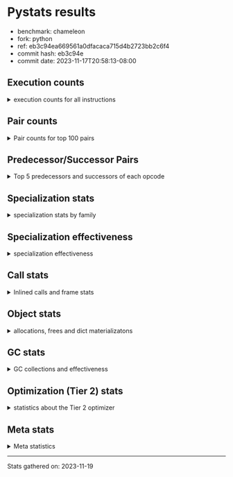 
# Pystats results

- benchmark: chameleon
- fork: python
- ref: eb3c94ea669561a0dfacaca715d4b2723bb2c6f4
- commit hash: eb3c94e
- commit date: 2023-11-17T20:58:13-08:00

## Execution counts

<details>
<summary> execution counts for all instructions </summary>

|Name | Count | Self | Cumulative | Miss ratio | 
|---|---:|---:|---:|---:|
| LOAD_FAST | 334,182,780 | 22.0% | 22.0% |  |
| LOAD_CONST | 162,609,360 | 10.7% | 32.7% |  |
| STORE_FAST | 142,773,260 | 9.4% | 42.1% |  |
| IS_OP | 91,528,960 | 6.0% | 48.1% |  |
| LOAD_GLOBAL_BUILTIN | 87,052,580 | 5.7% | 53.8% |  |
| PUSH_NULL | 81,301,820 | 5.3% | 59.1% |  |
| LOAD_GLOBAL_MODULE | 75,558,320 | 5.0% | 64.1% |  |
| POP_JUMP_IF_FALSE | 72,330,320 | 4.8% | 68.9% |  |
| POP_TOP | 46,093,520 | 3.0% | 71.9% |  |
| CALL_BUILTIN_O | 46,084,220 | 3.0% | 74.9% |  |
| LOAD_FAST_LOAD_FAST | 37,136,640 | 2.4% | 77.4% |  |
| RESUME_CHECK | 35,219,040 | 2.3% | 79.7% |  |
| RETURN_VALUE | 34,574,160 | 2.3% | 82.0% |  |
| POP_JUMP_IF_TRUE | 26,241,280 | 1.7% | 83.7% |  |
| CALL_METHOD_DESCRIPTOR_FAST | 20,884,160 | 1.4% | 85.1% | 100.0% |
| LOAD_ATTR_CLASS | 20,487,660 | 1.3% | 86.4% |  |
| POP_JUMP_IF_NONE | 19,845,120 | 1.3% | 87.7% |  |
| CALL_BOUND_METHOD_EXACT_ARGS | 14,084,340 | 0.9% | 88.6% |  |
| CALL_PY_EXACT_ARGS | 13,442,460 | 0.9% | 89.5% |  |
| COPY_FREE_VARS | 12,801,360 | 0.8% | 90.4% |  |
| POP_JUMP_IF_NOT_NONE | 12,801,280 | 0.8% | 91.2% |  |
| TO_BOOL_BOOL | 12,801,220 | 0.8% | 92.0% |  |
| CALL_TYPE_1 | 12,799,980 | 0.8% | 92.9% |  |
| CALL_STR_1 | 12,799,960 | 0.8% | 93.7% |  |
| CALL | 8,331,720 | 0.5% | 94.3% |  |
| STORE_SUBSCR | 8,327,500 | 0.5% | 94.8% |  |
| JUMP_FORWARD | 7,682,560 | 0.5% | 95.3% |  |
| NOP | 7,043,920 | 0.5% | 95.8% |  |
| DELETE_SUBSCR | 7,041,280 | 0.5% | 96.2% |  |
| COMPARE_OP_INT | 7,040,020 | 0.5% | 96.7% |  |
| BINARY_OP_SUBTRACT_INT | 7,039,960 | 0.5% | 97.2% |  |
| ENTER_EXECUTOR | 7,039,680 | 0.5% | 97.6% |  |
| BINARY_OP | 6,401,960 | 0.4% | 98.1% |  |
| LOAD_DEREF | 6,400,160 | 0.4% | 98.5% |  |
| BINARY_OP_ADD_INT | 6,399,980 | 0.4% | 98.9% |  |
| BINARY_OP_ADD_UNICODE | 6,399,980 | 0.4% | 99.3% |  |
| CALL_BUILTIN_FAST | 1,930,680 | 0.1% | 99.4% |  |
| INTERPRETER_EXIT | 1,287,760 | 0.1% | 99.5% |  |
| STORE_ATTR_SLOT | 1,285,040 | 0.1% | 99.6% |  |
| FOR_ITER_LIST | 1,283,160 | 0.1% | 99.7% |  |
| RETURN_CONST | 645,120 | 0.0% | 99.7% |  |
| BUILD_TUPLE | 643,840 | 0.0% | 99.8% |  |
| EXTENDED_ARG | 642,880 | 0.0% | 99.8% |  |
| CALL_BUILTIN_CLASS | 642,580 | 0.0% | 99.9% |  |
| GET_ITER | 641,360 | 0.0% | 99.9% |  |
| CALL_LEN | 641,260 | 0.0% | 100.0% |  |
| UNPACK_SEQUENCE_TWO_TUPLE | 641,240 | 0.0% | 100.0% |  |
| LOAD_ATTR | 14,160 | 0.0% | 100.0% |  |
| BUILD_MAP | 5,120 | 0.0% | 100.0% |  |
| BINARY_SUBSCR_GETITEM | 5,040 | 0.0% | 100.0% |  |
| MAKE_CELL | 3,840 | 0.0% | 100.0% |  |
| STORE_DEREF | 3,840 | 0.0% | 100.0% |  |
| CALL_FUNCTION_EX | 2,640 | 0.0% | 100.0% |  |
| MAKE_FUNCTION | 2,560 | 0.0% | 100.0% |  |
| DICT_MERGE | 2,560 | 0.0% | 100.0% |  |
| SET_FUNCTION_ATTRIBUTE | 2,560 | 0.0% | 100.0% |  |
| LOAD_ATTR_METHOD_NO_DICT | 2,520 | 0.0% | 100.0% |  |
| LOAD_ATTR_NONDESCRIPTOR_WITH_VALUES | 2,520 | 0.0% | 100.0% |  |
| LOAD_GLOBAL | 1,720 | 0.0% | 100.0% |  |
| JUMP_BACKWARD | 1,700 | 0.0% | 100.0% |  |
| CALL_KW | 1,280 | 0.0% | 100.0% |  |
| CONTAINS_OP | 1,280 | 0.0% | 100.0% |  |
| BINARY_SUBSCR_DICT | 1,260 | 0.0% | 100.0% |  |
| CALL_PY_WITH_DEFAULTS | 1,260 | 0.0% | 100.0% |  |
| LOAD_ATTR_INSTANCE_VALUE | 1,260 | 0.0% | 100.0% |  |
| LOAD_ATTR_METHOD_WITH_VALUES | 1,260 | 0.0% | 100.0% |  |
| LOAD_SUPER_ATTR_ATTR | 1,260 | 0.0% | 100.0% |  |
| STORE_SUBSCR_DICT | 1,260 | 0.0% | 100.0% |  |
| FOR_ITER_RANGE | 440 | 0.0% | 100.0% |  |
| RESUME | 240 | 0.0% | 100.0% |  |
| BINARY_SUBSCR | 200 | 0.0% | 100.0% |  |
| STORE_ATTR | 160 | 0.0% | 100.0% |  |
| TO_BOOL | 120 | 0.0% | 100.0% |  |
| COMPARE_OP | 120 | 0.0% | 100.0% |  |
| FOR_ITER | 120 | 0.0% | 100.0% |  |
| LOAD_ATTR_MODULE | 120 | 0.0% | 100.0% |  |
| UNPACK_SEQUENCE | 80 | 0.0% | 100.0% |  |
| BINARY_OP_SUBTRACT_FLOAT | 60 | 0.0% | 100.0% |  |
| LOAD_SUPER_ATTR | 40 | 0.0% | 100.0% |  |


</details>

## Pair counts

<details>
<summary> Pair counts for top 100 pairs </summary>

|Pair | Count | Self | Cumulative | 
|---|---:|---:|---:|
| STORE_FAST LOAD_FAST | 113,313,020 | 7.5% | 7.5% |
| LOAD_FAST PUSH_NULL | 73,617,820 | 4.8% | 12.3% |
| IS_OP POP_JUMP_IF_FALSE | 59,528,960 | 3.9% | 16.2% |
| POP_JUMP_IF_FALSE LOAD_FAST | 59,528,960 | 3.9% | 20.1% |
| PUSH_NULL LOAD_CONST | 55,061,120 | 3.6% | 23.7% |
| CALL_BUILTIN_O POP_TOP | 46,082,940 | 3.0% | 26.8% |
| LOAD_FAST LOAD_CONST | 41,610,960 | 2.7% | 29.5% |
| LOAD_GLOBAL_BUILTIN IS_OP | 38,399,900 | 2.5% | 32.0% |
| LOAD_FAST LOAD_GLOBAL_BUILTIN | 38,399,800 | 2.5% | 34.6% |
| LOAD_FAST RETURN_VALUE | 33,287,760 | 2.2% | 36.7% |
| LOAD_CONST CALL_BUILTIN_O | 33,282,760 | 2.2% | 38.9% |
| LOAD_CONST LOAD_CONST | 32,001,280 | 2.1% | 41.0% |
| LOAD_GLOBAL_MODULE IS_OP | 27,528,880 | 1.8% | 42.8% |
| LOAD_FAST LOAD_GLOBAL_MODULE | 27,528,800 | 1.8% | 44.7% |
| LOAD_GLOBAL_BUILTIN LOAD_FAST | 27,523,780 | 1.8% | 46.5% |
| POP_TOP LOAD_FAST | 26,246,400 | 1.7% | 48.2% |
| PUSH_NULL LOAD_FAST | 25,600,080 | 1.7% | 49.9% |
| CALL_METHOD_DESCRIPTOR_FAST STORE_FAST | 20,490,180 | 1.3% | 51.2% |
| LOAD_ATTR_CLASS LOAD_FAST_LOAD_FAST | 20,487,660 | 1.3% | 52.6% |
| LOAD_FAST_LOAD_FAST LOAD_GLOBAL_MODULE | 20,487,640 | 1.3% | 53.9% |
| LOAD_GLOBAL_BUILTIN LOAD_ATTR_CLASS | 20,487,640 | 1.3% | 55.3% |
| LOAD_GLOBAL_MODULE CALL_METHOD_DESCRIPTOR_FAST | 20,487,640 | 1.3% | 56.6% |
| RESUME_CHECK LOAD_GLOBAL_BUILTIN | 20,487,640 | 1.3% | 58.0% |
| STORE_FAST LOAD_CONST | 20,485,760 | 1.3% | 59.3% |
| LOAD_GLOBAL_MODULE STORE_FAST | 19,846,860 | 1.3% | 60.6% |
| LOAD_FAST POP_JUMP_IF_NONE | 19,845,120 | 1.3% | 61.9% |
| RETURN_VALUE STORE_FAST | 19,202,520 | 1.3% | 63.2% |
| IS_OP POP_JUMP_IF_TRUE | 19,200,000 | 1.3% | 64.4% |
| POP_JUMP_IF_TRUE LOAD_FAST | 19,198,720 | 1.3% | 65.7% |
| CALL_BOUND_METHOD_EXACT_ARGS RESUME_CHECK | 14,084,340 | 0.9% | 66.6% |
| LOAD_CONST CALL_BOUND_METHOD_EXACT_ARGS | 14,084,200 | 0.9% | 67.6% |
| RESUME_CHECK LOAD_FAST | 13,447,540 | 0.9% | 68.4% |
| LOAD_CONST STORE_FAST | 13,445,760 | 0.9% | 69.3% |
| LOAD_FAST LOAD_FAST | 13,445,760 | 0.9% | 70.2% |
| POP_TOP LOAD_GLOBAL_MODULE | 13,444,240 | 0.9% | 71.1% |
| COPY_FREE_VARS RESUME_CHECK | 12,801,300 | 0.8% | 71.9% |
| LOAD_FAST POP_JUMP_IF_NOT_NONE | 12,801,280 | 0.8% | 72.8% |
| POP_JUMP_IF_NONE LOAD_FAST | 12,801,280 | 0.8% | 73.6% |
| IS_OP STORE_FAST | 12,800,000 | 0.8% | 74.5% |
| LOAD_FAST STORE_FAST | 12,800,000 | 0.8% | 75.3% |
| LOAD_FAST_LOAD_FAST IS_OP | 12,800,000 | 0.8% | 76.1% |
| POP_JUMP_IF_FALSE LOAD_GLOBAL_BUILTIN | 12,800,000 | 0.8% | 77.0% |
| POP_JUMP_IF_NOT_NONE LOAD_FAST_LOAD_FAST | 12,800,000 | 0.8% | 77.8% |
| CALL_TYPE_1 STORE_FAST | 12,799,980 | 0.8% | 78.7% |
| LOAD_FAST CALL_TYPE_1 | 12,799,960 | 0.8% | 79.5% |
| CALL_PY_EXACT_ARGS COPY_FREE_VARS | 12,799,960 | 0.8% | 80.3% |
| TO_BOOL_BOOL POP_JUMP_IF_FALSE | 12,799,960 | 0.8% | 81.2% |
| LOAD_FAST TO_BOOL_BOOL | 12,799,920 | 0.8% | 82.0% |
| LOAD_CONST LOAD_FAST | 7,687,680 | 0.5% | 82.5% |
| LOAD_CONST STORE_SUBSCR | 7,683,240 | 0.5% | 83.0% |
| STORE_SUBSCR LOAD_FAST | 7,683,200 | 0.5% | 83.5% |
| STORE_FAST LOAD_GLOBAL_MODULE | 7,046,480 | 0.5% | 84.0% |
| LOAD_CONST LOAD_GLOBAL_MODULE | 7,044,280 | 0.5% | 84.5% |
| LOAD_FAST CALL | 7,043,000 | 0.5% | 84.9% |
| DELETE_SUBSCR JUMP_FORWARD | 7,041,280 | 0.5% | 85.4% |
| RETURN_VALUE LOAD_CONST | 7,041,280 | 0.5% | 85.9% |
| JUMP_FORWARD LOAD_FAST | 7,041,280 | 0.5% | 86.3% |
| LOAD_CONST DELETE_SUBSCR | 7,041,280 | 0.5% | 86.8% |
| LOAD_CONST COMPARE_OP_INT | 7,039,960 | 0.5% | 87.2% |
| BINARY_OP_SUBTRACT_INT STORE_FAST | 7,039,960 | 0.5% | 87.7% |
| COMPARE_OP_INT POP_JUMP_IF_TRUE | 7,039,960 | 0.5% | 88.2% |
| LOAD_CONST BINARY_OP_SUBTRACT_INT | 7,039,920 | 0.5% | 88.6% |
| LOAD_CONST CALL_PY_EXACT_ARGS | 7,039,920 | 0.5% | 89.1% |
| LOAD_FAST CALL_BUILTIN_O | 6,401,240 | 0.4% | 89.5% |
| NOP LOAD_DEREF | 6,400,080 | 0.4% | 89.9% |
| LOAD_DEREF PUSH_NULL | 6,400,080 | 0.4% | 90.4% |
| LOAD_FAST BINARY_OP | 6,400,040 | 0.4% | 90.8% |
| CALL LOAD_CONST | 6,400,000 | 0.4% | 91.2% |
| LOAD_CONST IS_OP | 6,400,000 | 0.4% | 91.6% |
| LOAD_FAST IS_OP | 6,400,000 | 0.4% | 92.0% |
| POP_JUMP_IF_NONE NOP | 6,400,000 | 0.4% | 92.5% |
| BINARY_OP_ADD_INT STORE_FAST | 6,399,980 | 0.4% | 92.9% |
| BINARY_OP_ADD_UNICODE STORE_FAST | 6,399,980 | 0.4% | 93.3% |
| CALL_STR_1 STORE_FAST | 6,399,980 | 0.4% | 93.7% |
| RETURN_VALUE CALL_STR_1 | 6,399,960 | 0.4% | 94.2% |
| BINARY_OP CALL_BUILTIN_O | 6,399,960 | 0.4% | 94.6% |
| LOAD_CONST BINARY_OP_ADD_INT | 6,399,960 | 0.4% | 95.0% |
| LOAD_CONST LOAD_GLOBAL_BUILTIN | 6,399,960 | 0.4% | 95.4% |
| LOAD_FAST CALL_STR_1 | 6,399,960 | 0.4% | 95.8% |
| POP_JUMP_IF_TRUE LOAD_GLOBAL_BUILTIN | 6,399,960 | 0.4% | 96.3% |
| CALL_STR_1 BINARY_OP_ADD_UNICODE | 6,399,960 | 0.4% | 96.7% |
| LOAD_GLOBAL_MODULE CALL_PY_EXACT_ARGS | 6,399,960 | 0.4% | 97.1% |
| ENTER_EXECUTOR RESUME_CHECK | 6,398,080 | 0.4% | 97.5% |
| POP_TOP ENTER_EXECUTOR | 5,760,600 | 0.4% | 97.9% |
| CACHE RESUME_CHECK | 1,286,360 | 0.1% | 98.0% |
| CALL_BUILTIN_FAST STORE_FAST | 1,284,400 | 0.1% | 98.1% |
| LOAD_FAST_LOAD_FAST STORE_ATTR_SLOT | 1,282,480 | 0.1% | 98.1% |
| STORE_FAST LOAD_GLOBAL_BUILTIN | 1,282,480 | 0.1% | 98.2% |
| RETURN_VALUE PUSH_NULL | 1,281,280 | 0.1% | 98.3% |
| RETURN_VALUE INTERPRETER_EXIT | 645,200 | 0.0% | 98.4% |
| LOAD_FAST CALL_BUILTIN_FAST | 643,720 | 0.0% | 98.4% |
| LOAD_GLOBAL_MODULE CALL_BUILTIN_FAST | 643,080 | 0.0% | 98.4% |
| RETURN_CONST INTERPRETER_EXIT | 642,560 | 0.0% | 98.5% |
| LOAD_GLOBAL_MODULE LOAD_FAST_LOAD_FAST | 642,520 | 0.0% | 98.5% |
| STORE_ATTR_SLOT RETURN_CONST | 642,520 | 0.0% | 98.6% |
| CALL_PY_EXACT_ARGS RESUME_CHECK | 642,500 | 0.0% | 98.6% |
| FOR_ITER_LIST STORE_FAST | 641,880 | 0.0% | 98.7% |
| CALL STORE_FAST | 641,600 | 0.0% | 98.7% |
| LOAD_FAST GET_ITER | 641,360 | 0.0% | 98.7% |
| LOAD_FAST_LOAD_FAST CALL | 641,320 | 0.0% | 98.8% |


</details>

## Predecessor/Successor Pairs

<details>
<summary> Top 5 predecessors and successors of each opcode </summary>

### CACHE

<details>
<summary> Successors and predecessors for CACHE </summary>

|Successors | Count | Percentage | 
|---|---:|---:|
| RESUME_CHECK | 1,286,360 | 99.9% |
| COPY_FREE_VARS | 1,280 | 0.1% |
| RESUME | 120 | 0.0% |


</details>

### BINARY_SUBSCR

<details>
<summary> Successors and predecessors for BINARY_SUBSCR </summary>

|Predecessors | Count | Percentage | 
|---|---:|---:|
| LOAD_CONST | 200 | 100.0% |

|Successors | Count | Percentage | 
|---|---:|---:|
| BINARY_SUBSCR_GETITEM | 80 | 40.0% |
| STORE_FAST | 60 | 30.0% |
| STORE_DEREF | 40 | 20.0% |
| BINARY_SUBSCR_DICT | 20 | 10.0% |


</details>

### DELETE_SUBSCR

<details>
<summary> Successors and predecessors for DELETE_SUBSCR </summary>

|Predecessors | Count | Percentage | 
|---|---:|---:|
| LOAD_CONST | 7,041,280 | 100.0% |

|Successors | Count | Percentage | 
|---|---:|---:|
| JUMP_FORWARD | 7,041,280 | 100.0% |


</details>

### GET_ITER

<details>
<summary> Successors and predecessors for GET_ITER </summary>

|Predecessors | Count | Percentage | 
|---|---:|---:|
| LOAD_FAST | 641,360 | 100.0% |

|Successors | Count | Percentage | 
|---|---:|---:|
| FOR_ITER_LIST | 639,980 | 99.8% |
| EXTENDED_ARG | 1,280 | 0.2% |
| FOR_ITER_RANGE | 60 | 0.0% |
| FOR_ITER | 40 | 0.0% |


</details>

### INTERPRETER_EXIT

<details>
<summary> Successors and predecessors for INTERPRETER_EXIT </summary>

|Predecessors | Count | Percentage | 
|---|---:|---:|
| RETURN_VALUE | 645,200 | 50.1% |
| RETURN_CONST | 642,560 | 49.9% |


</details>

### MAKE_FUNCTION

<details>
<summary> Successors and predecessors for MAKE_FUNCTION </summary>

|Predecessors | Count | Percentage | 
|---|---:|---:|
| LOAD_CONST | 2,560 | 100.0% |

|Successors | Count | Percentage | 
|---|---:|---:|
| SET_FUNCTION_ATTRIBUTE | 2,560 | 100.0% |


</details>

### NOP

<details>
<summary> Successors and predecessors for NOP </summary>

|Predecessors | Count | Percentage | 
|---|---:|---:|
| POP_JUMP_IF_NONE | 6,400,000 | 90.9% |
| RESUME_CHECK | 641,260 | 9.1% |
| STORE_FAST | 2,560 | 0.0% |
| POP_TOP | 80 | 0.0% |
| RESUME | 20 | 0.0% |

|Successors | Count | Percentage | 
|---|---:|---:|
| LOAD_DEREF | 6,400,080 | 90.9% |
| LOAD_GLOBAL_BUILTIN | 639,960 | 9.1% |
| LOAD_FAST | 2,560 | 0.0% |
| LOAD_GLOBAL_MODULE | 1,280 | 0.0% |
| LOAD_GLOBAL | 40 | 0.0% |


</details>

### POP_TOP

<details>
<summary> Successors and predecessors for POP_TOP </summary>

|Predecessors | Count | Percentage | 
|---|---:|---:|
| CALL_BUILTIN_O | 46,082,940 | 100.0% |
| CALL_BUILTIN_FAST | 6,300 | 0.0% |
| RETURN_CONST | 2,560 | 0.0% |
| CALL | 1,720 | 0.0% |

|Successors | Count | Percentage | 
|---|---:|---:|
| LOAD_FAST | 26,246,400 | 56.9% |
| LOAD_GLOBAL_MODULE | 13,444,240 | 29.2% |
| ENTER_EXECUTOR | 5,760,600 | 12.5% |
| EXTENDED_ARG | 638,720 | 1.4% |
| LOAD_CONST | 1,280 | 0.0% |


</details>

### PUSH_NULL

<details>
<summary> Successors and predecessors for PUSH_NULL </summary>

|Predecessors | Count | Percentage | 
|---|---:|---:|
| LOAD_FAST | 73,617,820 | 90.5% |
| LOAD_DEREF | 6,400,080 | 7.9% |
| RETURN_VALUE | 1,281,280 | 1.6% |
| LOAD_ATTR | 1,300 | 0.0% |
| LOAD_SUPER_ATTR_ATTR | 1,260 | 0.0% |

|Successors | Count | Percentage | 
|---|---:|---:|
| LOAD_CONST | 55,061,120 | 67.7% |
| LOAD_FAST | 25,600,080 | 31.5% |
| CALL | 640,620 | 0.8% |


</details>

### RETURN_VALUE

<details>
<summary> Successors and predecessors for RETURN_VALUE </summary>

|Predecessors | Count | Percentage | 
|---|---:|---:|
| LOAD_FAST | 33,287,760 | 96.3% |
| BUILD_TUPLE | 641,280 | 1.9% |
| CALL_BUILTIN_FAST | 639,980 | 1.9% |
| CALL_FUNCTION_EX | 2,560 | 0.0% |
| RETURN_VALUE | 1,280 | 0.0% |

|Successors | Count | Percentage | 
|---|---:|---:|
| STORE_FAST | 19,202,520 | 55.5% |
| LOAD_CONST | 7,041,280 | 20.4% |
| CALL_STR_1 | 6,399,960 | 18.5% |
| PUSH_NULL | 1,281,280 | 3.7% |
| INTERPRETER_EXIT | 645,200 | 1.9% |


</details>

### STORE_SUBSCR

<details>
<summary> Successors and predecessors for STORE_SUBSCR </summary>

|Predecessors | Count | Percentage | 
|---|---:|---:|
| LOAD_CONST | 7,683,240 | 92.3% |
| LOAD_FAST_LOAD_FAST | 641,280 | 7.7% |
| STORE_SUBSCR | 2,980 | 0.0% |

|Successors | Count | Percentage | 
|---|---:|---:|
| LOAD_FAST | 7,683,200 | 92.3% |
| LOAD_FAST_LOAD_FAST | 641,280 | 7.7% |
| STORE_SUBSCR | 2,980 | 0.0% |
| LOAD_GLOBAL | 20 | 0.0% |
| STORE_SUBSCR_DICT | 20 | 0.0% |


</details>

### TO_BOOL

<details>
<summary> Successors and predecessors for TO_BOOL </summary>

|Predecessors | Count | Percentage | 
|---|---:|---:|
| LOAD_FAST | 80 | 66.7% |
| LOAD_ATTR | 40 | 33.3% |

|Successors | Count | Percentage | 
|---|---:|---:|
| TO_BOOL_BOOL | 60 | 50.0% |
| POP_JUMP_IF_FALSE | 40 | 33.3% |
| POP_JUMP_IF_TRUE | 20 | 16.7% |


</details>

### BINARY_OP

<details>
<summary> Successors and predecessors for BINARY_OP </summary>

|Predecessors | Count | Percentage | 
|---|---:|---:|
| LOAD_FAST | 6,400,040 | 100.0% |
| BINARY_OP | 1,760 | 0.0% |
| LOAD_CONST | 120 | 0.0% |
| CALL | 20 | 0.0% |
| CALL_STR_1 | 20 | 0.0% |

|Successors | Count | Percentage | 
|---|---:|---:|
| CALL_BUILTIN_O | 6,399,960 | 100.0% |
| BINARY_OP | 1,760 | 0.0% |
| STORE_FAST | 100 | 0.0% |
| CALL | 40 | 0.0% |
| BINARY_OP_SUBTRACT_INT | 40 | 0.0% |


</details>

### BUILD_MAP

<details>
<summary> Successors and predecessors for BUILD_MAP </summary>

|Predecessors | Count | Percentage | 
|---|---:|---:|
| LOAD_CONST | 2,560 | 50.0% |
| STORE_FAST | 1,280 | 25.0% |
| LOAD_GLOBAL_MODULE | 1,260 | 24.6% |
| LOAD_GLOBAL | 20 | 0.4% |

|Successors | Count | Percentage | 
|---|---:|---:|
| LOAD_FAST | 2,560 | 50.0% |
| CALL | 1,280 | 25.0% |
| STORE_FAST | 1,280 | 25.0% |


</details>

### BUILD_TUPLE

<details>
<summary> Successors and predecessors for BUILD_TUPLE </summary>

|Predecessors | Count | Percentage | 
|---|---:|---:|
| LOAD_FAST_LOAD_FAST | 641,280 | 99.6% |
| LOAD_FAST | 2,560 | 0.4% |

|Successors | Count | Percentage | 
|---|---:|---:|
| RETURN_VALUE | 641,280 | 99.6% |
| LOAD_CONST | 2,560 | 0.4% |


</details>

### CALL

<details>
<summary> Successors and predecessors for CALL </summary>

|Predecessors | Count | Percentage | 
|---|---:|---:|
| LOAD_FAST | 7,043,000 | 84.5% |
| LOAD_FAST_LOAD_FAST | 641,320 | 7.7% |
| PUSH_NULL | 640,620 | 7.7% |
| CALL | 3,240 | 0.0% |
| BUILD_MAP | 1,280 | 0.0% |

|Successors | Count | Percentage | 
|---|---:|---:|
| LOAD_CONST | 6,400,000 | 76.8% |
| STORE_FAST | 641,600 | 7.7% |
| LOAD_FAST_LOAD_FAST | 641,280 | 7.7% |
| UNPACK_SEQUENCE_TWO_TUPLE | 641,200 | 7.7% |
| CALL | 3,240 | 0.0% |


</details>

### CALL_FUNCTION_EX

<details>
<summary> Successors and predecessors for CALL_FUNCTION_EX </summary>

|Predecessors | Count | Percentage | 
|---|---:|---:|
| DICT_MERGE | 2,560 | 97.0% |
| LOAD_FAST | 80 | 3.0% |

|Successors | Count | Percentage | 
|---|---:|---:|
| RETURN_VALUE | 2,560 | 97.0% |
| COPY_FREE_VARS | 80 | 3.0% |


</details>

### CALL_KW

<details>
<summary> Successors and predecessors for CALL_KW </summary>

|Predecessors | Count | Percentage | 
|---|---:|---:|
| LOAD_CONST | 1,280 | 100.0% |

|Successors | Count | Percentage | 
|---|---:|---:|
| CALL_BUILTIN_FAST | 1,240 | 96.9% |
| CALL | 40 | 3.1% |


</details>

### COMPARE_OP

<details>
<summary> Successors and predecessors for COMPARE_OP </summary>

|Predecessors | Count | Percentage | 
|---|---:|---:|
| LOAD_CONST | 120 | 100.0% |

|Successors | Count | Percentage | 
|---|---:|---:|
| COMPARE_OP_INT | 60 | 50.0% |
| POP_JUMP_IF_TRUE | 40 | 33.3% |
| POP_JUMP_IF_FALSE | 20 | 16.7% |


</details>

### CONTAINS_OP

<details>
<summary> Successors and predecessors for CONTAINS_OP </summary>

|Predecessors | Count | Percentage | 
|---|---:|---:|
| LOAD_FAST | 1,280 | 100.0% |

|Successors | Count | Percentage | 
|---|---:|---:|
| POP_JUMP_IF_FALSE | 1,280 | 100.0% |


</details>

### COPY_FREE_VARS

<details>
<summary> Successors and predecessors for COPY_FREE_VARS </summary>

|Predecessors | Count | Percentage | 
|---|---:|---:|
| CALL_PY_EXACT_ARGS | 12,799,960 | 100.0% |
| CACHE | 1,280 | 0.0% |
| CALL_FUNCTION_EX | 80 | 0.0% |
| CALL | 40 | 0.0% |

|Successors | Count | Percentage | 
|---|---:|---:|
| RESUME_CHECK | 12,801,300 | 100.0% |
| RESUME | 60 | 0.0% |


</details>

### DICT_MERGE

<details>
<summary> Successors and predecessors for DICT_MERGE </summary>

|Predecessors | Count | Percentage | 
|---|---:|---:|
| LOAD_FAST | 2,560 | 100.0% |

|Successors | Count | Percentage | 
|---|---:|---:|
| CALL_FUNCTION_EX | 2,560 | 100.0% |


</details>

### ENTER_EXECUTOR

<details>
<summary> Successors and predecessors for ENTER_EXECUTOR </summary>

|Predecessors | Count | Percentage | 
|---|---:|---:|
| POP_TOP | 5,760,600 | 81.8% |
| POP_JUMP_IF_TRUE | 639,660 | 9.1% |
| EXTENDED_ARG | 639,320 | 9.1% |
| JUMP_BACKWARD | 100 | 0.0% |

|Successors | Count | Percentage | 
|---|---:|---:|
| RESUME_CHECK | 6,398,080 | 90.9% |
| FOR_ITER_LIST | 639,680 | 9.1% |
| EXTENDED_ARG | 960 | 0.0% |
| CALL | 900 | 0.0% |
| FOR_ITER_RANGE | 60 | 0.0% |


</details>

### EXTENDED_ARG

<details>
<summary> Successors and predecessors for EXTENDED_ARG </summary>

|Predecessors | Count | Percentage | 
|---|---:|---:|
| POP_TOP | 638,720 | 99.4% |
| GET_ITER | 1,280 | 0.2% |
| POP_JUMP_IF_TRUE | 1,280 | 0.2% |
| ENTER_EXECUTOR | 960 | 0.1% |
| JUMP_BACKWARD | 640 | 0.1% |

|Successors | Count | Percentage | 
|---|---:|---:|
| ENTER_EXECUTOR | 639,320 | 99.4% |
| FOR_ITER_LIST | 2,840 | 0.4% |
| JUMP_BACKWARD | 680 | 0.1% |
| FOR_ITER | 40 | 0.0% |


</details>

### FOR_ITER

<details>
<summary> Successors and predecessors for FOR_ITER </summary>

|Predecessors | Count | Percentage | 
|---|---:|---:|
| GET_ITER | 40 | 33.3% |
| EXTENDED_ARG | 40 | 33.3% |
| JUMP_BACKWARD | 40 | 33.3% |

|Successors | Count | Percentage | 
|---|---:|---:|
| STORE_FAST | 60 | 50.0% |
| FOR_ITER_LIST | 40 | 33.3% |
| FOR_ITER_RANGE | 20 | 16.7% |


</details>

### IS_OP

<details>
<summary> Successors and predecessors for IS_OP </summary>

|Predecessors | Count | Percentage | 
|---|---:|---:|
| LOAD_GLOBAL_BUILTIN | 38,399,900 | 42.0% |
| LOAD_GLOBAL_MODULE | 27,528,880 | 30.1% |
| LOAD_FAST_LOAD_FAST | 12,800,000 | 14.0% |
| LOAD_CONST | 6,400,000 | 7.0% |
| LOAD_FAST | 6,400,000 | 7.0% |

|Successors | Count | Percentage | 
|---|---:|---:|
| POP_JUMP_IF_FALSE | 59,528,960 | 65.0% |
| POP_JUMP_IF_TRUE | 19,200,000 | 21.0% |
| STORE_FAST | 12,800,000 | 14.0% |


</details>

### JUMP_BACKWARD

<details>
<summary> Successors and predecessors for JUMP_BACKWARD </summary>

|Predecessors | Count | Percentage | 
|---|---:|---:|
| POP_TOP | 680 | 40.0% |
| EXTENDED_ARG | 680 | 40.0% |
| POP_JUMP_IF_TRUE | 340 | 20.0% |

|Successors | Count | Percentage | 
|---|---:|---:|
| EXTENDED_ARG | 640 | 37.6% |
| FOR_ITER_LIST | 620 | 36.5% |
| FOR_ITER_RANGE | 300 | 17.6% |
| ENTER_EXECUTOR | 100 | 5.9% |
| FOR_ITER | 40 | 2.4% |


</details>

### JUMP_FORWARD

<details>
<summary> Successors and predecessors for JUMP_FORWARD </summary>

|Predecessors | Count | Percentage | 
|---|---:|---:|
| DELETE_SUBSCR | 7,041,280 | 91.7% |
| CALL_BUILTIN_CLASS | 641,260 | 8.3% |
| CALL | 20 | 0.0% |

|Successors | Count | Percentage | 
|---|---:|---:|
| LOAD_FAST | 7,041,280 | 91.7% |
| STORE_FAST | 641,280 | 8.3% |


</details>

### LOAD_ATTR

<details>
<summary> Successors and predecessors for LOAD_ATTR </summary>

|Predecessors | Count | Percentage | 
|---|---:|---:|
| LOAD_FAST | 13,040 | 92.1% |
| LOAD_ATTR | 1,000 | 7.1% |
| LOAD_GLOBAL | 60 | 0.4% |
| LOAD_GLOBAL_MODULE | 40 | 0.3% |
| LOAD_GLOBAL_BUILTIN | 20 | 0.1% |

|Successors | Count | Percentage | 
|---|---:|---:|
| STORE_FAST | 6,440 | 45.5% |
| LOAD_FAST | 2,560 | 18.1% |
| PUSH_NULL | 1,300 | 9.2% |
| CALL_BUILTIN_CLASS | 1,240 | 8.8% |
| TO_BOOL_BOOL | 1,240 | 8.8% |


</details>

### LOAD_CONST

<details>
<summary> Successors and predecessors for LOAD_CONST </summary>

|Predecessors | Count | Percentage | 
|---|---:|---:|
| PUSH_NULL | 55,061,120 | 33.9% |
| LOAD_FAST | 41,610,960 | 25.6% |
| LOAD_CONST | 32,001,280 | 19.7% |
| STORE_FAST | 20,485,760 | 12.6% |
| RETURN_VALUE | 7,041,280 | 4.3% |

|Successors | Count | Percentage | 
|---|---:|---:|
| CALL_BUILTIN_O | 33,282,760 | 20.5% |
| LOAD_CONST | 32,001,280 | 19.7% |
| CALL_BOUND_METHOD_EXACT_ARGS | 14,084,200 | 8.7% |
| STORE_FAST | 13,445,760 | 8.3% |
| LOAD_FAST | 7,687,680 | 4.7% |


</details>

### LOAD_DEREF

<details>
<summary> Successors and predecessors for LOAD_DEREF </summary>

|Predecessors | Count | Percentage | 
|---|---:|---:|
| NOP | 6,400,080 | 100.0% |
| STORE_FAST | 80 | 0.0% |

|Successors | Count | Percentage | 
|---|---:|---:|
| PUSH_NULL | 6,400,080 | 100.0% |
| STORE_FAST | 80 | 0.0% |


</details>

### LOAD_FAST

<details>
<summary> Successors and predecessors for LOAD_FAST </summary>

|Predecessors | Count | Percentage | 
|---|---:|---:|
| STORE_FAST | 113,313,020 | 33.9% |
| POP_JUMP_IF_FALSE | 59,528,960 | 17.8% |
| LOAD_GLOBAL_BUILTIN | 27,523,780 | 8.2% |
| POP_TOP | 26,246,400 | 7.9% |
| PUSH_NULL | 25,600,080 | 7.7% |

|Successors | Count | Percentage | 
|---|---:|---:|
| PUSH_NULL | 73,617,820 | 22.0% |
| LOAD_CONST | 41,610,960 | 12.5% |
| LOAD_GLOBAL_BUILTIN | 38,399,800 | 11.5% |
| RETURN_VALUE | 33,287,760 | 10.0% |
| LOAD_GLOBAL_MODULE | 27,528,800 | 8.2% |


</details>

### LOAD_FAST_LOAD_FAST

<details>
<summary> Successors and predecessors for LOAD_FAST_LOAD_FAST </summary>

|Predecessors | Count | Percentage | 
|---|---:|---:|
| LOAD_ATTR_CLASS | 20,487,660 | 55.2% |
| POP_JUMP_IF_NOT_NONE | 12,800,000 | 34.5% |
| LOAD_GLOBAL_MODULE | 642,520 | 1.7% |
| STORE_SUBSCR | 641,280 | 1.7% |
| CALL | 641,280 | 1.7% |

|Successors | Count | Percentage | 
|---|---:|---:|
| LOAD_GLOBAL_MODULE | 20,487,640 | 55.2% |
| IS_OP | 12,800,000 | 34.5% |
| STORE_ATTR_SLOT | 1,282,480 | 3.5% |
| CALL | 641,320 | 1.7% |
| STORE_SUBSCR | 641,280 | 1.7% |


</details>

### LOAD_GLOBAL

<details>
<summary> Successors and predecessors for LOAD_GLOBAL </summary>

|Predecessors | Count | Percentage | 
|---|---:|---:|
| LOAD_FAST | 360 | 20.9% |
| STORE_FAST | 320 | 18.6% |
| POP_TOP | 240 | 14.0% |
| LOAD_CONST | 240 | 14.0% |
| POP_JUMP_IF_FALSE | 120 | 7.0% |

|Successors | Count | Percentage | 
|---|---:|---:|
| LOAD_GLOBAL_MODULE | 560 | 32.6% |
| LOAD_GLOBAL_BUILTIN | 300 | 17.4% |
| LOAD_FAST | 220 | 12.8% |
| IS_OP | 180 | 10.5% |
| STORE_FAST | 180 | 10.5% |


</details>

### LOAD_SUPER_ATTR

<details>
<summary> Successors and predecessors for LOAD_SUPER_ATTR </summary>

|Predecessors | Count | Percentage | 
|---|---:|---:|
| LOAD_FAST | 40 | 100.0% |

|Successors | Count | Percentage | 
|---|---:|---:|
| PUSH_NULL | 20 | 50.0% |
| LOAD_SUPER_ATTR_ATTR | 20 | 50.0% |


</details>

### MAKE_CELL

<details>
<summary> Successors and predecessors for MAKE_CELL </summary>

|Predecessors | Count | Percentage | 
|---|---:|---:|
| MAKE_CELL | 2,560 | 66.7% |
| CALL_PY_WITH_DEFAULTS | 1,260 | 32.8% |
| CALL | 20 | 0.5% |

|Successors | Count | Percentage | 
|---|---:|---:|
| MAKE_CELL | 2,560 | 66.7% |
| RESUME_CHECK | 1,260 | 32.8% |
| RESUME | 20 | 0.5% |


</details>

### POP_JUMP_IF_FALSE

<details>
<summary> Successors and predecessors for POP_JUMP_IF_FALSE </summary>

|Predecessors | Count | Percentage | 
|---|---:|---:|
| IS_OP | 59,528,960 | 82.3% |
| TO_BOOL_BOOL | 12,799,960 | 17.7% |
| CONTAINS_OP | 1,280 | 0.0% |
| COMPARE_OP_INT | 60 | 0.0% |
| TO_BOOL | 40 | 0.0% |

|Successors | Count | Percentage | 
|---|---:|---:|
| LOAD_FAST | 59,528,960 | 82.3% |
| LOAD_GLOBAL_BUILTIN | 12,800,000 | 17.7% |
| LOAD_GLOBAL_MODULE | 1,240 | 0.0% |
| LOAD_GLOBAL | 120 | 0.0% |


</details>

### POP_JUMP_IF_NONE

<details>
<summary> Successors and predecessors for POP_JUMP_IF_NONE </summary>

|Predecessors | Count | Percentage | 
|---|---:|---:|
| LOAD_FAST | 19,845,120 | 100.0% |

|Successors | Count | Percentage | 
|---|---:|---:|
| LOAD_FAST | 12,801,280 | 64.5% |
| NOP | 6,400,000 | 32.2% |
| LOAD_GLOBAL_BUILTIN | 641,240 | 3.2% |
| LOAD_CONST | 1,280 | 0.0% |
| LOAD_GLOBAL_MODULE | 1,240 | 0.0% |


</details>

### POP_JUMP_IF_NOT_NONE

<details>
<summary> Successors and predecessors for POP_JUMP_IF_NOT_NONE </summary>

|Predecessors | Count | Percentage | 
|---|---:|---:|
| LOAD_FAST | 12,801,280 | 100.0% |

|Successors | Count | Percentage | 
|---|---:|---:|
| LOAD_FAST_LOAD_FAST | 12,800,000 | 100.0% |
| LOAD_FAST | 1,280 | 0.0% |


</details>

### POP_JUMP_IF_TRUE

<details>
<summary> Successors and predecessors for POP_JUMP_IF_TRUE </summary>

|Predecessors | Count | Percentage | 
|---|---:|---:|
| IS_OP | 19,200,000 | 73.2% |
| COMPARE_OP_INT | 7,039,960 | 26.8% |
| TO_BOOL_BOOL | 1,260 | 0.0% |
| COMPARE_OP | 40 | 0.0% |
| TO_BOOL | 20 | 0.0% |

|Successors | Count | Percentage | 
|---|---:|---:|
| LOAD_FAST | 19,198,720 | 73.2% |
| LOAD_GLOBAL_BUILTIN | 6,399,960 | 24.4% |
| ENTER_EXECUTOR | 639,660 | 2.4% |
| EXTENDED_ARG | 1,280 | 0.0% |
| RETURN_CONST | 1,280 | 0.0% |


</details>

### RETURN_CONST

<details>
<summary> Successors and predecessors for RETURN_CONST </summary>

|Predecessors | Count | Percentage | 
|---|---:|---:|
| STORE_ATTR_SLOT | 642,520 | 99.6% |
| POP_TOP | 1,280 | 0.2% |
| POP_JUMP_IF_TRUE | 1,280 | 0.2% |
| STORE_ATTR | 40 | 0.0% |

|Successors | Count | Percentage | 
|---|---:|---:|
| INTERPRETER_EXIT | 642,560 | 99.6% |
| POP_TOP | 2,560 | 0.4% |


</details>

### SET_FUNCTION_ATTRIBUTE

<details>
<summary> Successors and predecessors for SET_FUNCTION_ATTRIBUTE </summary>

|Predecessors | Count | Percentage | 
|---|---:|---:|
| MAKE_FUNCTION | 2,560 | 100.0% |

|Successors | Count | Percentage | 
|---|---:|---:|
| STORE_FAST | 2,560 | 100.0% |


</details>

### STORE_ATTR

<details>
<summary> Successors and predecessors for STORE_ATTR </summary>

|Predecessors | Count | Percentage | 
|---|---:|---:|
| LOAD_FAST | 80 | 50.0% |
| LOAD_FAST_LOAD_FAST | 80 | 50.0% |

|Successors | Count | Percentage | 
|---|---:|---:|
| STORE_ATTR_SLOT | 80 | 50.0% |
| RETURN_CONST | 40 | 25.0% |
| LOAD_FAST | 20 | 12.5% |
| LOAD_FAST_LOAD_FAST | 20 | 12.5% |


</details>

### STORE_DEREF

<details>
<summary> Successors and predecessors for STORE_DEREF </summary>

|Predecessors | Count | Percentage | 
|---|---:|---:|
| RETURN_VALUE | 2,520 | 65.6% |
| LOAD_GLOBAL_MODULE | 1,260 | 32.8% |
| BINARY_SUBSCR | 40 | 1.0% |
| LOAD_GLOBAL | 20 | 0.5% |

|Successors | Count | Percentage | 
|---|---:|---:|
| LOAD_FAST | 3,840 | 100.0% |


</details>

### STORE_FAST

<details>
<summary> Successors and predecessors for STORE_FAST </summary>

|Predecessors | Count | Percentage | 
|---|---:|---:|
| CALL_METHOD_DESCRIPTOR_FAST | 20,490,180 | 14.4% |
| LOAD_GLOBAL_MODULE | 19,846,860 | 13.9% |
| RETURN_VALUE | 19,202,520 | 13.4% |
| LOAD_CONST | 13,445,760 | 9.4% |
| IS_OP | 12,800,000 | 9.0% |

|Successors | Count | Percentage | 
|---|---:|---:|
| LOAD_FAST | 113,313,020 | 79.4% |
| LOAD_CONST | 20,485,760 | 14.3% |
| LOAD_GLOBAL_MODULE | 7,046,480 | 4.9% |
| LOAD_GLOBAL_BUILTIN | 1,282,480 | 0.9% |
| STORE_FAST | 641,280 | 0.4% |


</details>

### UNPACK_SEQUENCE

<details>
<summary> Successors and predecessors for UNPACK_SEQUENCE </summary>

|Predecessors | Count | Percentage | 
|---|---:|---:|
| CALL | 80 | 100.0% |

|Successors | Count | Percentage | 
|---|---:|---:|
| STORE_FAST | 40 | 50.0% |
| UNPACK_SEQUENCE_TWO_TUPLE | 40 | 50.0% |


</details>

### RESUME

<details>
<summary> Successors and predecessors for RESUME </summary>

|Predecessors | Count | Percentage | 
|---|---:|---:|
| CACHE | 120 | 50.0% |
| COPY_FREE_VARS | 60 | 25.0% |
| CALL | 40 | 16.7% |
| MAKE_CELL | 20 | 8.3% |

|Successors | Count | Percentage | 
|---|---:|---:|
| LOAD_FAST | 140 | 58.3% |
| LOAD_GLOBAL | 60 | 25.0% |
| NOP | 20 | 8.3% |
| LOAD_FAST_LOAD_FAST | 20 | 8.3% |


</details>

### BINARY_OP_ADD_INT

<details>
<summary> Successors and predecessors for BINARY_OP_ADD_INT </summary>

|Predecessors | Count | Percentage | 
|---|---:|---:|
| LOAD_CONST | 6,399,960 | 100.0% |
| BINARY_OP | 20 | 0.0% |

|Successors | Count | Percentage | 
|---|---:|---:|
| STORE_FAST | 6,399,980 | 100.0% |


</details>

### BINARY_OP_ADD_UNICODE

<details>
<summary> Successors and predecessors for BINARY_OP_ADD_UNICODE </summary>

|Predecessors | Count | Percentage | 
|---|---:|---:|
| CALL_STR_1 | 6,399,960 | 100.0% |
| BINARY_OP | 20 | 0.0% |

|Successors | Count | Percentage | 
|---|---:|---:|
| STORE_FAST | 6,399,980 | 100.0% |


</details>

### BINARY_OP_SUBTRACT_FLOAT

<details>
<summary> Successors and predecessors for BINARY_OP_SUBTRACT_FLOAT </summary>

|Predecessors | Count | Percentage | 
|---|---:|---:|
| LOAD_FAST | 40 | 66.7% |
| BINARY_OP | 20 | 33.3% |

|Successors | Count | Percentage | 
|---|---:|---:|
| STORE_FAST | 60 | 100.0% |


</details>

### BINARY_OP_SUBTRACT_INT

<details>
<summary> Successors and predecessors for BINARY_OP_SUBTRACT_INT </summary>

|Predecessors | Count | Percentage | 
|---|---:|---:|
| LOAD_CONST | 7,039,920 | 100.0% |
| BINARY_OP | 40 | 0.0% |

|Successors | Count | Percentage | 
|---|---:|---:|
| STORE_FAST | 7,039,960 | 100.0% |


</details>

### BINARY_SUBSCR_DICT

<details>
<summary> Successors and predecessors for BINARY_SUBSCR_DICT </summary>

|Predecessors | Count | Percentage | 
|---|---:|---:|
| LOAD_CONST | 1,240 | 98.4% |
| BINARY_SUBSCR | 20 | 1.6% |

|Successors | Count | Percentage | 
|---|---:|---:|
| STORE_FAST | 1,260 | 100.0% |


</details>

### BINARY_SUBSCR_GETITEM

<details>
<summary> Successors and predecessors for BINARY_SUBSCR_GETITEM </summary>

|Predecessors | Count | Percentage | 
|---|---:|---:|
| LOAD_CONST | 4,960 | 98.4% |
| BINARY_SUBSCR | 80 | 1.6% |

|Successors | Count | Percentage | 
|---|---:|---:|
| RESUME_CHECK | 5,040 | 100.0% |


</details>

### CALL_BOUND_METHOD_EXACT_ARGS

<details>
<summary> Successors and predecessors for CALL_BOUND_METHOD_EXACT_ARGS </summary>

|Predecessors | Count | Percentage | 
|---|---:|---:|
| LOAD_CONST | 14,084,200 | 100.0% |
| CALL | 140 | 0.0% |

|Successors | Count | Percentage | 
|---|---:|---:|
| RESUME_CHECK | 14,084,340 | 100.0% |


</details>

### CALL_BUILTIN_CLASS

<details>
<summary> Successors and predecessors for CALL_BUILTIN_CLASS </summary>

|Predecessors | Count | Percentage | 
|---|---:|---:|
| LOAD_FAST | 641,280 | 99.8% |
| LOAD_ATTR | 1,240 | 0.2% |
| CALL | 60 | 0.0% |

|Successors | Count | Percentage | 
|---|---:|---:|
| JUMP_FORWARD | 641,260 | 99.8% |
| STORE_FAST | 1,320 | 0.2% |


</details>

### CALL_BUILTIN_FAST

<details>
<summary> Successors and predecessors for CALL_BUILTIN_FAST </summary>

|Predecessors | Count | Percentage | 
|---|---:|---:|
| LOAD_FAST | 643,720 | 33.3% |
| LOAD_GLOBAL_MODULE | 643,080 | 33.3% |
| LOAD_FAST_LOAD_FAST | 639,960 | 33.1% |
| CALL_KW | 1,240 | 0.1% |
| LOAD_CONST | 1,240 | 0.1% |

|Successors | Count | Percentage | 
|---|---:|---:|
| STORE_FAST | 1,284,400 | 66.5% |
| RETURN_VALUE | 639,980 | 33.1% |
| POP_TOP | 6,300 | 0.3% |


</details>

### CALL_BUILTIN_O

<details>
<summary> Successors and predecessors for CALL_BUILTIN_O </summary>

|Predecessors | Count | Percentage | 
|---|---:|---:|
| LOAD_CONST | 33,282,760 | 72.2% |
| LOAD_FAST | 6,401,240 | 13.9% |
| BINARY_OP | 6,399,960 | 13.9% |
| CALL | 260 | 0.0% |

|Successors | Count | Percentage | 
|---|---:|---:|
| POP_TOP | 46,082,940 | 100.0% |
| RETURN_VALUE | 1,280 | 0.0% |


</details>

### CALL_LEN

<details>
<summary> Successors and predecessors for CALL_LEN </summary>

|Predecessors | Count | Percentage | 
|---|---:|---:|
| LOAD_FAST | 641,240 | 100.0% |
| CALL | 20 | 0.0% |

|Successors | Count | Percentage | 
|---|---:|---:|
| STORE_FAST | 641,260 | 100.0% |


</details>

### CALL_METHOD_DESCRIPTOR_FAST

<details>
<summary> Successors and predecessors for CALL_METHOD_DESCRIPTOR_FAST </summary>

|Predecessors | Count | Percentage | 
|---|---:|---:|
| LOAD_GLOBAL_MODULE | 20,487,640 | 98.1% |
| CALL_METHOD_DESCRIPTOR_FAST | 393,980 | 1.9% |
| LOAD_CONST | 2,480 | 0.0% |
| CALL | 60 | 0.0% |

|Successors | Count | Percentage | 
|---|---:|---:|
| STORE_FAST | 20,490,180 | 98.1% |
| CALL_METHOD_DESCRIPTOR_FAST | 393,980 | 1.9% |


</details>

### CALL_PY_EXACT_ARGS

<details>
<summary> Successors and predecessors for CALL_PY_EXACT_ARGS </summary>

|Predecessors | Count | Percentage | 
|---|---:|---:|
| LOAD_CONST | 7,039,920 | 52.4% |
| LOAD_GLOBAL_MODULE | 6,399,960 | 47.6% |
| LOAD_FAST | 1,240 | 0.0% |
| LOAD_ATTR_METHOD_WITH_VALUES | 1,240 | 0.0% |
| CALL | 100 | 0.0% |

|Successors | Count | Percentage | 
|---|---:|---:|
| COPY_FREE_VARS | 12,799,960 | 95.2% |
| RESUME_CHECK | 642,500 | 4.8% |


</details>

### CALL_PY_WITH_DEFAULTS

<details>
<summary> Successors and predecessors for CALL_PY_WITH_DEFAULTS </summary>

|Predecessors | Count | Percentage | 
|---|---:|---:|
| LOAD_FAST | 1,240 | 98.4% |
| CALL | 20 | 1.6% |

|Successors | Count | Percentage | 
|---|---:|---:|
| MAKE_CELL | 1,260 | 100.0% |


</details>

### CALL_STR_1

<details>
<summary> Successors and predecessors for CALL_STR_1 </summary>

|Predecessors | Count | Percentage | 
|---|---:|---:|
| RETURN_VALUE | 6,399,960 | 50.0% |
| LOAD_FAST | 6,399,960 | 50.0% |
| CALL | 40 | 0.0% |

|Successors | Count | Percentage | 
|---|---:|---:|
| STORE_FAST | 6,399,980 | 50.0% |
| BINARY_OP_ADD_UNICODE | 6,399,960 | 50.0% |
| BINARY_OP | 20 | 0.0% |


</details>

### CALL_TYPE_1

<details>
<summary> Successors and predecessors for CALL_TYPE_1 </summary>

|Predecessors | Count | Percentage | 
|---|---:|---:|
| LOAD_FAST | 12,799,960 | 100.0% |
| CALL | 20 | 0.0% |

|Successors | Count | Percentage | 
|---|---:|---:|
| STORE_FAST | 12,799,980 | 100.0% |


</details>

### COMPARE_OP_INT

<details>
<summary> Successors and predecessors for COMPARE_OP_INT </summary>

|Predecessors | Count | Percentage | 
|---|---:|---:|
| LOAD_CONST | 7,039,960 | 100.0% |
| COMPARE_OP | 60 | 0.0% |

|Successors | Count | Percentage | 
|---|---:|---:|
| POP_JUMP_IF_TRUE | 7,039,960 | 100.0% |
| POP_JUMP_IF_FALSE | 60 | 0.0% |


</details>

### FOR_ITER_LIST

<details>
<summary> Successors and predecessors for FOR_ITER_LIST </summary>

|Predecessors | Count | Percentage | 
|---|---:|---:|
| GET_ITER | 639,980 | 49.9% |
| ENTER_EXECUTOR | 639,680 | 49.9% |
| EXTENDED_ARG | 2,840 | 0.2% |
| JUMP_BACKWARD | 620 | 0.0% |
| FOR_ITER | 40 | 0.0% |

|Successors | Count | Percentage | 
|---|---:|---:|
| STORE_FAST | 641,880 | 50.0% |
| LOAD_FAST | 641,280 | 50.0% |


</details>

### FOR_ITER_RANGE

<details>
<summary> Successors and predecessors for FOR_ITER_RANGE </summary>

|Predecessors | Count | Percentage | 
|---|---:|---:|
| JUMP_BACKWARD | 300 | 68.2% |
| GET_ITER | 60 | 13.6% |
| ENTER_EXECUTOR | 60 | 13.6% |
| FOR_ITER | 20 | 4.5% |

|Successors | Count | Percentage | 
|---|---:|---:|
| STORE_FAST | 360 | 81.8% |
| LOAD_FAST | 80 | 18.2% |


</details>

### LOAD_ATTR_CLASS

<details>
<summary> Successors and predecessors for LOAD_ATTR_CLASS </summary>

|Predecessors | Count | Percentage | 
|---|---:|---:|
| LOAD_GLOBAL_BUILTIN | 20,487,640 | 100.0% |
| LOAD_ATTR | 20 | 0.0% |

|Successors | Count | Percentage | 
|---|---:|---:|
| LOAD_FAST_LOAD_FAST | 20,487,660 | 100.0% |


</details>

### LOAD_ATTR_INSTANCE_VALUE

<details>
<summary> Successors and predecessors for LOAD_ATTR_INSTANCE_VALUE </summary>

|Predecessors | Count | Percentage | 
|---|---:|---:|
| LOAD_FAST | 1,240 | 98.4% |
| LOAD_ATTR | 20 | 1.6% |

|Successors | Count | Percentage | 
|---|---:|---:|
| LOAD_FAST_LOAD_FAST | 1,260 | 100.0% |


</details>

### LOAD_ATTR_METHOD_NO_DICT

<details>
<summary> Successors and predecessors for LOAD_ATTR_METHOD_NO_DICT </summary>

|Predecessors | Count | Percentage | 
|---|---:|---:|
| LOAD_FAST | 2,480 | 98.4% |
| LOAD_ATTR | 40 | 1.6% |

|Successors | Count | Percentage | 
|---|---:|---:|
| LOAD_CONST | 2,520 | 100.0% |


</details>

### LOAD_ATTR_METHOD_WITH_VALUES

<details>
<summary> Successors and predecessors for LOAD_ATTR_METHOD_WITH_VALUES </summary>

|Predecessors | Count | Percentage | 
|---|---:|---:|
| LOAD_FAST | 1,240 | 98.4% |
| LOAD_ATTR | 20 | 1.6% |

|Successors | Count | Percentage | 
|---|---:|---:|
| CALL_PY_EXACT_ARGS | 1,240 | 98.4% |
| CALL | 20 | 1.6% |


</details>

### LOAD_ATTR_MODULE

<details>
<summary> Successors and predecessors for LOAD_ATTR_MODULE </summary>

|Predecessors | Count | Percentage | 
|---|---:|---:|
| LOAD_GLOBAL_MODULE | 80 | 66.7% |
| LOAD_ATTR | 40 | 33.3% |

|Successors | Count | Percentage | 
|---|---:|---:|
| PUSH_NULL | 60 | 50.0% |
| STORE_FAST | 60 | 50.0% |


</details>

### LOAD_ATTR_NONDESCRIPTOR_WITH_VALUES

<details>
<summary> Successors and predecessors for LOAD_ATTR_NONDESCRIPTOR_WITH_VALUES </summary>

|Predecessors | Count | Percentage | 
|---|---:|---:|
| LOAD_FAST | 2,480 | 98.4% |
| LOAD_ATTR | 40 | 1.6% |

|Successors | Count | Percentage | 
|---|---:|---:|
| STORE_FAST | 1,260 | 50.0% |
| CALL_BUILTIN_FAST | 1,240 | 49.2% |
| CALL | 20 | 0.8% |


</details>

### LOAD_GLOBAL_BUILTIN

<details>
<summary> Successors and predecessors for LOAD_GLOBAL_BUILTIN </summary>

|Predecessors | Count | Percentage | 
|---|---:|---:|
| LOAD_FAST | 38,399,800 | 44.1% |
| RESUME_CHECK | 20,487,640 | 23.5% |
| POP_JUMP_IF_FALSE | 12,800,000 | 14.7% |
| LOAD_CONST | 6,399,960 | 7.4% |
| POP_JUMP_IF_TRUE | 6,399,960 | 7.4% |

|Successors | Count | Percentage | 
|---|---:|---:|
| IS_OP | 38,399,900 | 44.1% |
| LOAD_FAST | 27,523,780 | 31.6% |
| LOAD_ATTR_CLASS | 20,487,640 | 23.5% |
| LOAD_FAST_LOAD_FAST | 639,980 | 0.7% |
| LOAD_GLOBAL_MODULE | 1,240 | 0.0% |


</details>

### LOAD_GLOBAL_MODULE

<details>
<summary> Successors and predecessors for LOAD_GLOBAL_MODULE </summary>

|Predecessors | Count | Percentage | 
|---|---:|---:|
| LOAD_FAST | 27,528,800 | 36.4% |
| LOAD_FAST_LOAD_FAST | 20,487,640 | 27.1% |
| POP_TOP | 13,444,240 | 17.8% |
| STORE_FAST | 7,046,480 | 9.3% |
| LOAD_CONST | 7,044,280 | 9.3% |

|Successors | Count | Percentage | 
|---|---:|---:|
| IS_OP | 27,528,880 | 36.4% |
| CALL_METHOD_DESCRIPTOR_FAST | 20,487,640 | 27.1% |
| STORE_FAST | 19,846,860 | 26.3% |
| CALL_PY_EXACT_ARGS | 6,399,960 | 8.5% |
| CALL_BUILTIN_FAST | 643,080 | 0.9% |


</details>

### LOAD_SUPER_ATTR_ATTR

<details>
<summary> Successors and predecessors for LOAD_SUPER_ATTR_ATTR </summary>

|Predecessors | Count | Percentage | 
|---|---:|---:|
| LOAD_FAST | 1,240 | 98.4% |
| LOAD_SUPER_ATTR | 20 | 1.6% |

|Successors | Count | Percentage | 
|---|---:|---:|
| PUSH_NULL | 1,260 | 100.0% |


</details>

### RESUME_CHECK

<details>
<summary> Successors and predecessors for RESUME_CHECK </summary>

|Predecessors | Count | Percentage | 
|---|---:|---:|
| CALL_BOUND_METHOD_EXACT_ARGS | 14,084,340 | 40.0% |
| COPY_FREE_VARS | 12,801,300 | 36.3% |
| ENTER_EXECUTOR | 6,398,080 | 18.2% |
| CACHE | 1,286,360 | 3.7% |
| CALL_PY_EXACT_ARGS | 642,500 | 1.8% |

|Successors | Count | Percentage | 
|---|---:|---:|
| LOAD_GLOBAL_BUILTIN | 20,487,640 | 58.2% |
| LOAD_FAST | 13,447,540 | 38.2% |
| NOP | 641,260 | 1.8% |
| LOAD_FAST_LOAD_FAST | 641,260 | 1.8% |
| LOAD_GLOBAL_MODULE | 1,280 | 0.0% |


</details>

### STORE_ATTR_SLOT

<details>
<summary> Successors and predecessors for STORE_ATTR_SLOT </summary>

|Predecessors | Count | Percentage | 
|---|---:|---:|
| LOAD_FAST_LOAD_FAST | 1,282,480 | 99.8% |
| LOAD_FAST | 2,480 | 0.2% |
| STORE_ATTR | 80 | 0.0% |

|Successors | Count | Percentage | 
|---|---:|---:|
| RETURN_CONST | 642,520 | 50.0% |
| LOAD_FAST_LOAD_FAST | 641,260 | 49.9% |
| LOAD_FAST | 1,260 | 0.1% |


</details>

### STORE_SUBSCR_DICT

<details>
<summary> Successors and predecessors for STORE_SUBSCR_DICT </summary>

|Predecessors | Count | Percentage | 
|---|---:|---:|
| LOAD_CONST | 1,240 | 98.4% |
| STORE_SUBSCR | 20 | 1.6% |

|Successors | Count | Percentage | 
|---|---:|---:|
| LOAD_GLOBAL_BUILTIN | 1,240 | 98.4% |
| LOAD_GLOBAL | 20 | 1.6% |


</details>

### TO_BOOL_BOOL

<details>
<summary> Successors and predecessors for TO_BOOL_BOOL </summary>

|Predecessors | Count | Percentage | 
|---|---:|---:|
| LOAD_FAST | 12,799,920 | 100.0% |
| LOAD_ATTR | 1,240 | 0.0% |
| TO_BOOL | 60 | 0.0% |

|Successors | Count | Percentage | 
|---|---:|---:|
| POP_JUMP_IF_FALSE | 12,799,960 | 100.0% |
| POP_JUMP_IF_TRUE | 1,260 | 0.0% |


</details>

### UNPACK_SEQUENCE_TWO_TUPLE

<details>
<summary> Successors and predecessors for UNPACK_SEQUENCE_TWO_TUPLE </summary>

|Predecessors | Count | Percentage | 
|---|---:|---:|
| CALL | 641,200 | 100.0% |
| UNPACK_SEQUENCE | 40 | 0.0% |

|Successors | Count | Percentage | 
|---|---:|---:|
| STORE_FAST | 641,240 | 100.0% |


</details>


</details>

## Specialization stats

<details>
<summary> specialization stats by family </summary>

### BINARY_OP

<details>
<summary> specialization stats for BINARY_OP family </summary>

|Kind | Count | Ratio | 
|---|---:|---:|
|     deferred | 6,400,100 | 24.4% |
|          hit | 19,839,980 | 75.6% |

| | Count | Ratio | 
|---|---:|---:|
| Success | 100 | 5.4% |
| Failure | 1,760 | 94.6% |

|Failure kind | Count | Ratio | 
|---|---:|---:|
| remainder | 1,760 | 100.0% |


</details>

### BINARY_SUBSCR

<details>
<summary> specialization stats for BINARY_SUBSCR family </summary>

|Kind | Count | Ratio | 
|---|---:|---:|
|     deferred | 100 | 1.5% |
|          hit | 6,300 | 96.9% |

| | Count | Ratio | 
|---|---:|---:|
| Success | 100 | 100.0% |
| Failure | 0 | 0.0% |


</details>

### CALL

<details>
<summary> specialization stats for CALL family </summary>

|Kind | Count | Ratio | 
|---|---:|---:|
|     deferred | 7,933,580 | 5.4% |
|          hit | 116,513,600 | 80.0% |
|         miss | 20,881,640 | 14.3% |

| | Count | Ratio | 
|---|---:|---:|
| Success | 394,900 | 99.2% |
| Failure | 3,240 | 0.8% |

|Failure kind | Count | Ratio | 
|---|---:|---:|
| cmethod | 1,760 | 54.3% |
| other | 540 | 16.7% |
| no dict | 440 | 13.6% |
| cfunc noargs | 400 | 12.3% |
| class mutable | 100 | 3.1% |


</details>

### COMPARE_OP

<details>
<summary> specialization stats for COMPARE_OP family </summary>

|Kind | Count | Ratio | 
|---|---:|---:|
|     deferred | 60 | 0.0% |
|          hit | 7,040,020 | 100.0% |

| | Count | Ratio | 
|---|---:|---:|
| Success | 60 | 100.0% |
| Failure | 0 | 0.0% |


</details>

### FOR_ITER

<details>
<summary> specialization stats for FOR_ITER family </summary>

|Kind | Count | Ratio | 
|---|---:|---:|
|     deferred | 60 | 0.0% |
|          hit | 1,283,600 | 100.0% |

| | Count | Ratio | 
|---|---:|---:|
| Success | 60 | 100.0% |
| Failure | 0 | 0.0% |


</details>

### LOAD_ATTR

<details>
<summary> specialization stats for LOAD_ATTR family </summary>

|Kind | Count | Ratio | 
|---|---:|---:|
|     deferred | 12,980 | 0.1% |
|          hit | 20,495,340 | 99.9% |

| | Count | Ratio | 
|---|---:|---:|
| Success | 180 | 15.3% |
| Failure | 1,000 | 84.7% |

|Failure kind | Count | Ratio | 
|---|---:|---:|
| method | 700 | 70.0% |
| shadowed | 100 | 10.0% |
| class attr simple | 100 | 10.0% |
| class attr descriptor | 100 | 10.0% |


</details>

### LOAD_GLOBAL

<details>
<summary> specialization stats for LOAD_GLOBAL family </summary>

|Kind | Count | Ratio | 
|---|---:|---:|
|     deferred | 860 | 0.0% |
|          hit | 162,610,900 | 100.0% |

| | Count | Ratio | 
|---|---:|---:|
| Success | 860 | 100.0% |
| Failure | 0 | 0.0% |


</details>

### LOAD_SUPER_ATTR

<details>
<summary> specialization stats for LOAD_SUPER_ATTR family </summary>

|Kind | Count | Ratio | 
|---|---:|---:|
|     deferred | 20 | 1.5% |
|          hit | 1,260 | 96.9% |

| | Count | Ratio | 
|---|---:|---:|
| Success | 20 | 100.0% |
| Failure | 0 | 0.0% |


</details>

### POP_JUMP_IF_FALSE

<details>
<summary> specialization stats for POP_JUMP_IF_FALSE family </summary>


</details>

### POP_JUMP_IF_NONE

<details>
<summary> specialization stats for POP_JUMP_IF_NONE family </summary>


</details>

### POP_JUMP_IF_NOT_NONE

<details>
<summary> specialization stats for POP_JUMP_IF_NOT_NONE family </summary>


</details>

### POP_JUMP_IF_TRUE

<details>
<summary> specialization stats for POP_JUMP_IF_TRUE family </summary>


</details>

### STORE_ATTR

<details>
<summary> specialization stats for STORE_ATTR family </summary>

|Kind | Count | Ratio | 
|---|---:|---:|
|     deferred | 80 | 0.0% |
|          hit | 1,285,040 | 100.0% |

| | Count | Ratio | 
|---|---:|---:|
| Success | 80 | 100.0% |
| Failure | 0 | 0.0% |


</details>

### STORE_SUBSCR

<details>
<summary> specialization stats for STORE_SUBSCR family </summary>

|Kind | Count | Ratio | 
|---|---:|---:|
|     deferred | 8,324,500 | 99.9% |
|          hit | 1,260 | 0.0% |

| | Count | Ratio | 
|---|---:|---:|
| Success | 20 | 0.7% |
| Failure | 2,980 | 99.3% |

|Failure kind | Count | Ratio | 
|---|---:|---:|
| dict subclass no override | 2,640 | 88.6% |
| other | 340 | 11.4% |


</details>

### TO_BOOL

<details>
<summary> specialization stats for TO_BOOL family </summary>

|Kind | Count | Ratio | 
|---|---:|---:|
|     deferred | 60 | 0.0% |
|          hit | 12,801,220 | 100.0% |

| | Count | Ratio | 
|---|---:|---:|
| Success | 60 | 100.0% |
| Failure | 0 | 0.0% |


</details>

### UNPACK_SEQUENCE

<details>
<summary> specialization stats for UNPACK_SEQUENCE family </summary>

|Kind | Count | Ratio | 
|---|---:|---:|
|     deferred | 40 | 0.0% |
|          hit | 641,240 | 100.0% |

| | Count | Ratio | 
|---|---:|---:|
| Success | 40 | 100.0% |
| Failure | 0 | 0.0% |


</details>


</details>

## Specialization effectiveness

<details>
<summary> specialization effectiveness </summary>

|Instructions | Count | Ratio | 
|---|---:|---:|
| Basic | 982,098,040 | 64.6% |
| Not specialized | 154,295,900 | 10.1% |
| Specialized hits | 363,654,460 | 23.9% |
| Specialized misses | 20,881,640 | 1.4% |

### Deferred by instruction

<details>
<summary> deferred by instruction </summary>

|Name | Count | Ratio | 
|---|---:|---:|
| STORE_SUBSCR | 8,324,500 | 36.7% |
| CALL | 7,933,580 | 35.0% |
| BINARY_OP | 6,400,100 | 28.2% |
| LOAD_ATTR | 12,980 | 0.1% |
| LOAD_GLOBAL | 860 | 0.0% |
| BINARY_SUBSCR | 100 | 0.0% |
| STORE_ATTR | 80 | 0.0% |
| TO_BOOL | 60 | 0.0% |
| COMPARE_OP | 60 | 0.0% |
| FOR_ITER | 60 | 0.0% |


</details>

### Misses by instruction

<details>
<summary> misses by instruction </summary>

|Name | Count | Ratio | 
|---|---:|---:|
| CALL_METHOD_DESCRIPTOR_FAST | 20,881,640 | 100.0% |
| CACHE | 0 | 0.0% |
| DELETE_SUBSCR | 0 | 0.0% |
| GET_ITER | 0 | 0.0% |
| INTERPRETER_EXIT | 0 | 0.0% |
| MAKE_FUNCTION | 0 | 0.0% |
| NOP | 0 | 0.0% |
| POP_TOP | 0 | 0.0% |
| PUSH_NULL | 0 | 0.0% |
| RETURN_VALUE | 0 | 0.0% |


</details>


</details>

## Call stats

<details>
<summary> Inlined calls and frame stats </summary>

| | Count | Ratio | 
|---|---:|---:|
| Calls to PyEval_EvalDefault | 1,287,760 | 4.5% |
| Calls to Python functions inlined | 27,533,440 | 95.5% |
| Calls via PyEval_EvalFrame (total) | 1,287,760 | 4.5% |
| Calls via PyEval_EvalFrame (vector) | 1,287,760 | 4.5% |
| Calls via PyEval_EvalFrame (generator) | 0 | 0.0% |
| Calls via PyEval_EvalFrame (legacy) | 0 | 0.0% |
| Calls via PyEval_EvalFrame (function vectorcall) | 1,287,760 | 4.5% |
| Calls via PyEval_EvalFrame (build class) | 0 | 0.0% |
| Calls via PyEval_EvalFrame (slot) | 80 | 0.0% |
| Calls via PyEval_EvalFrame (function ex) | 80 | 0.0% |
| Calls via PyEval_EvalFrame (api) | 0 | 0.0% |
| Calls via PyEval_EvalFrame (method) | 0 | 0.0% |
| Frame objects created | 0 | 0.0% |
| Frames pushed | 33,931,180 | 117.7% |


</details>

## Object stats

<details>
<summary> allocations, frees and dict materializatons </summary>

| | Count | Ratio | 
|---|---:|---:|
| Allocations from freelist | 2,593,500 | 4.9% |
| Frees to freelist | 2,593,540 |  |
| Allocations | 50,214,720 | 95.1% |
| Allocations to 512 bytes | 50,212,080 | 95.1% |
| Allocations to 4 kbytes | 1,360 | 0.0% |
| Allocations over 4 kbytes | 1,280 | 0.0% |
| Frees | 50,215,933 |  |
| New values | 0 |  |
| Interpreter increfs | 540,371,940 | 88.4% |
| Interpreter decrefs | 578,479,460 | 88.1% |
| Increfs | 71,165,480 | 11.6% |
| Decrefs | 78,224,556 | 11.9% |
| Materialize dict (on request) | 0 |  |
| Materialize dict (new key) | 0 |  |
| Materialize dict (too big) | 0 |  |
| Materialize dict (str subclass) | 0 |  |
| Dematerialize dict | 20 | 20 / 0 !! |
| Method cache hits | 649,728 |  |
| Method cache misses | 372 |  |
| Method cache collisions | 621 |  |
| Method cache dunder hits | 1,930,814 |  |
| Method cache dunder misses | 306 |  |


</details>

## GC stats

<details>
<summary> GC collections and effectiveness </summary>

|Generation | Collections | Objects collected | Object visits | 
|---:|---:|---:|---:|
| 0 | 0 | 0 | 0 |
| 1 | 0 | 0 | 0 |
| 2 | 0 | 0 | 0 |


</details>

## Optimization (Tier 2) stats

<details>
<summary> statistics about the Tier 2 optimizer </summary>

| | Count | Ratio | 
|---|---:|---:|
| Optimization attempts | 100 |  |
| Traces created | 100 | 100.0% |
| Trace stack overflow | 0 | 0.0% |
| Trace stack underflow | 0 | 0.0% |
| Trace too long | 0 | 0.0% |
| Trace too short | 0 | 0.0% |
| Inner loop found | 0 | 0.0% |
| Recursive call | 0 | 0.0% |
| Traces executed | 7,039,680 |  |
| Uops executed | 284,081,880 | 40.35 |

### Trace length histogram

<details>
<summary> trace length histogram </summary>

|Range | Count | Ratio | 
|---|---:|---:|
| <= 1 | 0 | 0.0% |
| <= 2 | 0 | 0.0% |
| <= 4 | 0 | 0.0% |
| <= 8 | 0 | 0.0% |
| <= 16 | 0 | 0.0% |
| <= 32 | 20 | 20.0% |
| <= 64 | 0 | 0.0% |
| <= 128 | 80 | 80.0% |


</details>

### Optimized trace length histogram

<details>
<summary> optimized trace length histogram </summary>

|Range | Count | Ratio | 
|---|---:|---:|
| <= 1 | 0 | 0.0% |
| <= 2 | 0 | 0.0% |
| <= 4 | 0 | 0.0% |
| <= 8 | 0 | 0.0% |
| <= 16 | 20 | 20.0% |
| <= 32 | 0 | 0.0% |
| <= 64 | 80 | 80.0% |


</details>

### Trace run length histogram

<details>
<summary> trace run length histogram </summary>

|Range | Count | Ratio | 
|---|---:|---:|
| <= 1 | 0 | 0.0% |
| <= 2 | 640,640 | 9.1% |
| <= 4 | 60 | 0.0% |
| <= 8 | 0 | 0.0% |
| <= 16 | 900 | 0.0% |
| <= 32 | 0 | 0.0% |
| <= 64 | 6,398,080 | 90.9% |


</details>

### Uop execution stats

<details>
<summary> uop execution stats </summary>

|Name | Count | Self | Cumulative | Miss ratio | 
|---|---:|---:|---:|---:|
| LOAD_FAST | 31,991,300 | 11.3% | 11.3% |  |
| LOAD_CONST | 31,990,400 | 11.3% | 22.5% |  |
| _SET_IP | 25,593,280 | 9.0% | 31.5% |  |
| STORE_FAST | 25,593,220 | 9.0% | 40.5% |  |
| PUSH_NULL | 19,195,140 | 6.8% | 47.3% |  |
| _CHECK_VALIDITY | 19,195,140 | 6.8% | 54.1% |  |
| _GUARD_GLOBALS_VERSION | 13,434,560 | 4.7% | 58.8% |  |
| _LOAD_GLOBAL_MODULE | 13,434,560 | 4.7% | 63.5% |  |
| _GUARD_NOT_EXHAUSTED_LIST | 7,038,720 | 2.5% | 66.0% | 9.1% |
| _ITER_CHECK_LIST | 7,038,720 | 2.5% | 68.5% |  |
| _EXIT_TRACE | 6,398,980 | 2.3% | 70.7% |  |
| POP_TOP | 6,398,080 | 2.3% | 73.0% |  |
| CALL_BUILTIN_FAST | 6,398,080 | 2.3% | 75.2% |  |
| CALL_BUILTIN_O | 6,398,080 | 2.3% | 77.5% |  |
| _STORE_SUBSCR | 6,398,080 | 2.3% | 79.7% |  |
| _ITER_NEXT_LIST | 6,398,080 | 2.3% | 82.0% |  |
| _CHECK_CALL_BOUND_METHOD_EXACT_ARGS | 6,398,080 | 2.3% | 84.2% |  |
| _INIT_CALL_BOUND_METHOD_EXACT_ARGS | 6,398,080 | 2.3% | 86.5% |  |
| _CHECK_PEP_523 | 6,398,080 | 2.3% | 88.7% |  |
| _CHECK_FUNCTION_EXACT_ARGS | 6,398,080 | 2.3% | 91.0% |  |
| _CHECK_STACK_SPACE | 6,398,080 | 2.3% | 93.2% |  |
| _INIT_CALL_PY_EXACT_ARGS | 6,398,080 | 2.3% | 95.5% |  |
| _PUSH_FRAME | 6,398,080 | 2.3% | 97.7% |  |
| _SAVE_RETURN_OFFSET | 6,398,080 | 2.3% | 100.0% |  |
| _GUARD_NOT_EXHAUSTED_RANGE | 960 | 0.0% | 100.0% | 6.2% |
| _ITER_CHECK_RANGE | 960 | 0.0% | 100.0% |  |
| _ITER_NEXT_RANGE | 900 | 0.0% | 100.0% |  |


</details>

### Unsupported opcodes

<details>
<summary> unsupported opcodes </summary>

|Opcode | Count | 
|---|---:|
| CALL | 20 |


</details>


</details>

## Meta stats

<details>
<summary> Meta statistics </summary>

| | Count | 
|---|---:|
| Number of data files | 20 |


</details>

---
Stats gathered on: 2023-11-19
